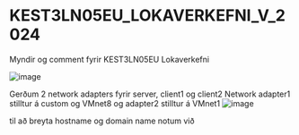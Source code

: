 # KEST3LN05EU_LOKAVERKEFNI_V_2024
Myndir og comment fyrir KEST3LN05EU Lokaverkefni

![image](https://github.com/5Kall/KEST3LN05EU_LOKAVERKEFNI_V_2024/assets/89195445/a368021f-4314-4180-a625-7bf87c93eabc)


Gerðum 2 network adapters fyrir server, client1 og client2
Network adapter1 stilltur á custom og VMnet8 og adapter2 stilltur á VMnet1
![image](https://github.com/5Kall/KEST3LN05EU_LOKAVERKEFNI_V_2024/assets/89195445/a6c5c729-b7e9-409d-a22c-4ce6a9e36849)


til að breyta hostname og domain name notum við

